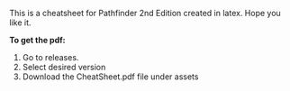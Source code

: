 This is a cheatsheet for Pathfinder 2nd Edition created in latex. Hope you like it.

**To get the pdf:**
 1. Go to releases. 
 2. Select desired version
 3. Download the CheatSheet.pdf file under assets
